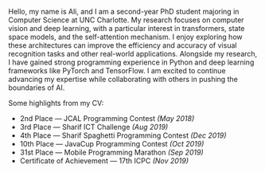 Hello, my name is Ali, and I am a second-year PhD student majoring in Computer Science at UNC Charlotte. My research focuses on computer vision and deep
learning, with a particular interest in transformers, state space models, and the
self-attention mechanism. I enjoy exploring how these architectures can improve
the efficiency and accuracy of visual recognition tasks and other real-world applications. Alongside my research, I have gained strong programming experience
in Python and deep learning frameworks like PyTorch and TensorFlow. I am
excited to continue advancing my expertise while collaborating with others in
pushing the boundaries of AI.

Some highlights from my CV:
- 2nd Place — JCAL Programming Contest *(May 2018)*
- 3rd Place — Sharif ICT Challenge *(Aug 2019)*
- 4th Place — Sharif Spaghetti Programming Contest *(Dec 2019)*
- 10th Place — JavaCup Programming Contest *(Oct 2019)*
- 31st Place — Mobile Programming Marathon *(Sep 2019)*
- Certificate of Achievement — 17th ICPC *(Nov 2019)*

<!--
## Selected Repositories
### Computer Vision & Deep Learning
- [ira](https://github.com/ak811/ira) — Real-time keypoint detection (face, eyes, edges)  
- [hsfc](https://github.com/ak811/hsfc) — Hand segmentation & finger counting with convex hull  
- [kcnn](https://github.com/ak811/kcnn) — CNN for image classification (TensorFlow/Keras, MNIST)  
- [watershed](https://github.com/ak811/watershed) — Image segmentation using the Watershed algorithm  
- [object-tracking](https://github.com/ak811/object-tracking) — Real-time tracking (CAMShift, Lucas-Kanade, KCF, etc.)  
- [dlci](https://github.com/ak811/dlci) — Deep learning on custom images  
- nlp-yelp (private) — Sentiment analysis of Yelp reviews (Naive Bayes, NLP pipeline)  
- finger-counting (private) — Hand gesture counting with OpenCV  
- hand-segmentation (private) — Segmentation preprocessing for hand pose recognition  

### Transformer & Attention Research
- [Fibottention](https://github.com/ak811/Fibottention) — Inceptive visual representation learning with diverse attention  
- fibottention-main (private) — Extended Fibottention experiments  
- efficient-swin-transformer (private) — Efficient Swin Transformer variants  
- iFormer-main (private) — Transformer-based image modeling  
- Efficient-Transformer-master-test-time-adaptation (private) — Test-time adaptation with Transformers  
- convit (private) — Hybrid convolution + vision transformer  

### Distributed & Cloud Computing
- [jaccard-mapreduce](https://github.com/ak811/jaccard-mapreduce) — Jaccard similarity with Hadoop MapReduce  
- [hadoop-mapreduce-wordcount](https://github.com/ak811/hadoop-mapreduce-wordcount) — MapReduce WordCount  
- spark-music-streaming-analysis (private) — Music streaming analysis with Spark  
- [cloud-computing](https://github.com/ak811/cloud-computing) — Distributed systems and cloud experiments  
- [docker](https://github.com/ak811/docker) — Containerized applications  
- [docker-containers](https://github.com/ak811/docker-containers) — Docker container workflows  
- UPop-main (private) — Scalable user popularity prediction system  
- finalytics (private) — Financial analytics platform  
- beatflow (private) — Audio/music processing with deep models  
- english-cafe (private) — Language learning NLP platform  

### Game Theory & AI Agents
- [alpha-beta-pruning](https://github.com/ak811/alpha-beta-pruning) — Optimal decision-making with minimax pruning  
- pacman (private) — Pac-Man RL agent with BFS/DFS/A* heuristics  
- [jina](https://github.com/ak811/jina) — Genetic & simulated annealing optimization  
- [jaga](https://github.com/ak811/jaga) — 2D/3D Android game development framework  

### Algorithms & Competitive Programming
- [competitive-programming](https://github.com/ak811/competitive-programming) — ACM-ICPC problems & algorithm design  
- [data-processing](https://github.com/ak811/data-processing) — Fast transaction data processing with SQLite  
- [parallel-computation](https://github.com/ak811/parallel-computation) — Blockchain transaction concurrency  

### Systems, Networking & Security
- [tcp-socket](https://github.com/ak811/tcp-socket) — TCP-based messenger  
- [ase](https://github.com/ak811/ase) — Local search engine with TF-IDF and n-grams  
- [aes-encryption](https://github.com/ak811/aes-encryption) — AES encryption/decryption  
- mutated-bot (private) — Experimental bot framework  

### Web & Applications
- [ak811.github.io](https://github.com/ak811/ak811.github.io) — Personal website  
- ieproject (private) — JavaScript-based web project  
- fla (private) — Java desktop application  
- NiniNetwork (private) — Java-based application framework  

### Contributions & Forks
- [chess-on-github](https://github.com/ak811/chess-on-github) — Interactive chess via GitHub issues  
- [opencv](https://github.com/ak811/opencv) — Fork of OpenCV  
- [opencv_contrib](https://github.com/ak811/opencv_contrib) — Fork of OpenCV contrib modules  

### Other / Legacy Projects
- 4-port-hub-switch (private)  
- QkedyServer (private, PHP)  
- Numero (private, Java)  
- MapoG (private, Java)  
- Weaveth (private, Java)  

<br>

<!--
 ### Most used languages in public repositories:  -->
 
<!--
<p align="left"> <a href="#"><img src="https://github-readme-stats.vercel.app/api?username=ak811&theme=github_dark&show_icons=true&count_private=true&hide=stars,contribs" alt="My GitHub Stats"/></a> <br/> <a href="#"><img src="https://github-readme-streak-stats.herokuapp.com?user=ak811&theme=github-dark-blue"/></a> <br/> <a href="#"><img src="https://github-readme-stats.vercel.app/api/top-langs/?username=ak811&theme=github_dark&layout=compact&card_width=445&alt="Most Used Languages"/></a></p>
 
